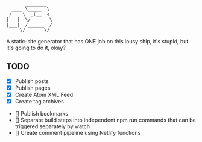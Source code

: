 ```
       ________  
  ____ \_____  \ 
 /    \  _(__  < 
|   |  \/       \
|___|  /______  /
     \/       \/ 
```

A static-site generator that has ONE job on this lousy ship, it's stupid, but
it's going to do it, okay?

## TODO

- [x] Publish posts
- [x] Publish pages
- [x] Create Atom XML Feed
- [x] Create tag archives
- [] Publish bookmarks
- [] Separate build steps into independent npm run commands that can be triggered separately by watch
- [] Create comment pipeline using Netlify functions
